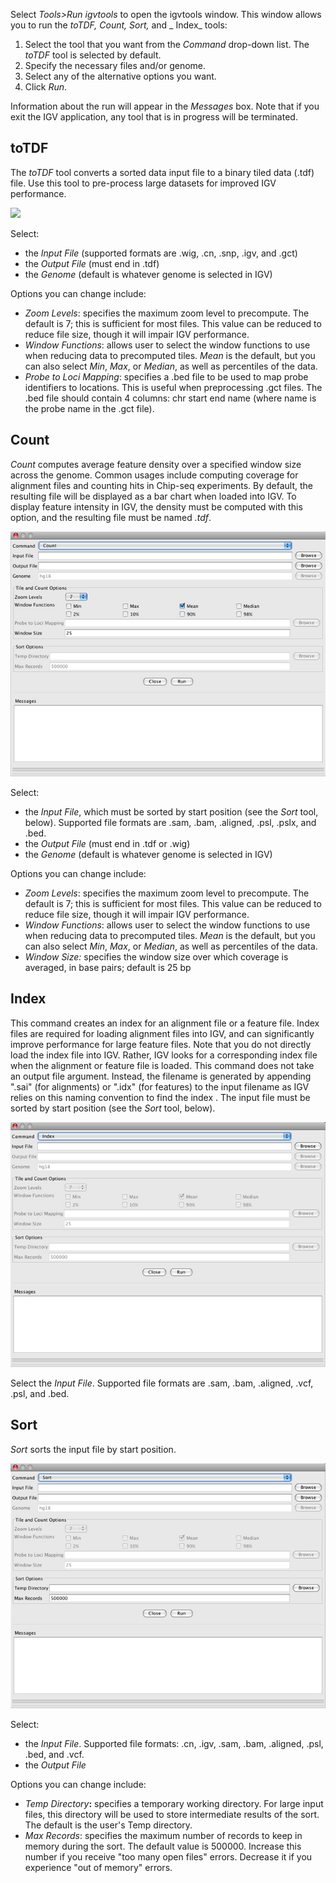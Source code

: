 Select _Tools>Run igvtools_ to open the igvtools window. This window allows you to run the _toTDF, Count, Sort,_ and _
Index_ tools:

1. Select the tool that you want from the _Command_ drop-down list. The _toTDF_ tool is selected by default.
2. Specify the necessary files and/or genome.
3. Select any of the alternative options you want.
4. Click _Run_.

Information about the run will appear in the _Messages_ box. Note that if you exit the IGV application, any tool that is
in progress will be terminated.

toTDF
-----

The _toTDF_ tool converts a sorted data input file to a binary tiled data (.tdf) file. Use this tool to pre-process
large datasets for improved IGV performance.

![](/img/igvtools_gui_toTDF.png)

Select:

* the _Input File_ (supported formats are .wig, .cn, .snp, .igv, and .gct)
* the _Output File_ (must end in .tdf)
* the _Genome_ (default is whatever genome is selected in IGV)

Options you can change include:

* _Zoom Levels_: specifies the maximum zoom level to precompute. The default is 7; this is sufficient for most files.
  This value can be reduced to reduce file size, though it will impair IGV performance.
* _Window Functions_: allows user to select the window functions to use when reducing data to precomputed tiles.  _Mean_
  is the default, but you can also select _Min_, _Max_, or _Median_, as well as percentiles of the data.
* _Probe to Loci Mapping_: specifies a .bed file to be used to map probe identifiers to locations. This is useful when
  preprocessing .gct files. The .bed file should contain 4 columns: chr start end name (where name is the probe name in
  the .gct file).

Count
-----

_Count_ computes average feature density over a specified window size across the genome. Common usages include computing
coverage for alignment files and counting hits in Chip-seq experiments. By default, the resulting file will be displayed
as a bar chart when loaded into IGV. To display feature intensity in IGV, the density must be computed with this option,
and the resulting file must be named _<feature track filename>.tdf_.

![](../img/igvtools_gui_count.jpg)

Select:

* the _Input File_, which must be sorted by start position (see the _Sort_ tool, below). Supported file formats are
  .sam, .bam, .aligned, .psl, .pslx, and .bed.
* the _Output File_ (must end in .tdf or .wig)
* the _Genome_ (default is whatever genome is selected in IGV)

Options you can change include:

* _Zoom Levels_: specifies the maximum zoom level to precompute. The default is 7; this is sufficient for most files.
  This value can be reduced to reduce file size, though it will impair IGV performance.
* _Window Functions_: allows user to select the window functions to use when reducing data to precomputed tiles.  _Mean_
  is the default, but you can also select _Min_, _Max_, or _Median_, as well as percentiles of the data.
* _Window Size:_ specifies the window size over which coverage is averaged, in base pairs; default is 25 bp

Index
-----

This command creates an index for an alignment file or a feature file. Index files are required for loading alignment
files into IGV, and can significantly improve performance for large feature files. Note that you do not directly load
the index file into IGV. Rather, IGV looks for a corresponding index file when the alignment or feature file is loaded.
This command does not take an output file argument. Instead, the filename is generated by appending ".sai" (for
alignments) or ".idx" (for features) to the input filename as IGV relies on this naming convention to find the index .
The input file must be sorted by start position (see the _Sort_ tool, below).

![](../img/igvtools_gui_index.jpg)

Select the _Input File_. Supported file formats are .sam, .bam, .aligned, .vcf, .psl, and .bed.

Sort
----

_Sort_ sorts the input file by start position.

![](../img/igvtools_gui_sort.jpg)

Select:

* the _Input File_. Supported file formats: .cn, .igv, .sam, .bam, .aligned, .psl, .bed, and .vcf.
* the _Output File_

Options you can change include:

* _Temp Directory_**:** specifies a temporary working directory. For large input files, this directory will be used to
  store intermediate results of the sort. The default is the user's Temp directory.
* _Max Records_: specifies the maximum number of records to keep in memory during the sort. The default value is 500000.
  Increase this number if you receive "too many open files" errors. Decrease it if you experience "out of memory"
  errors.